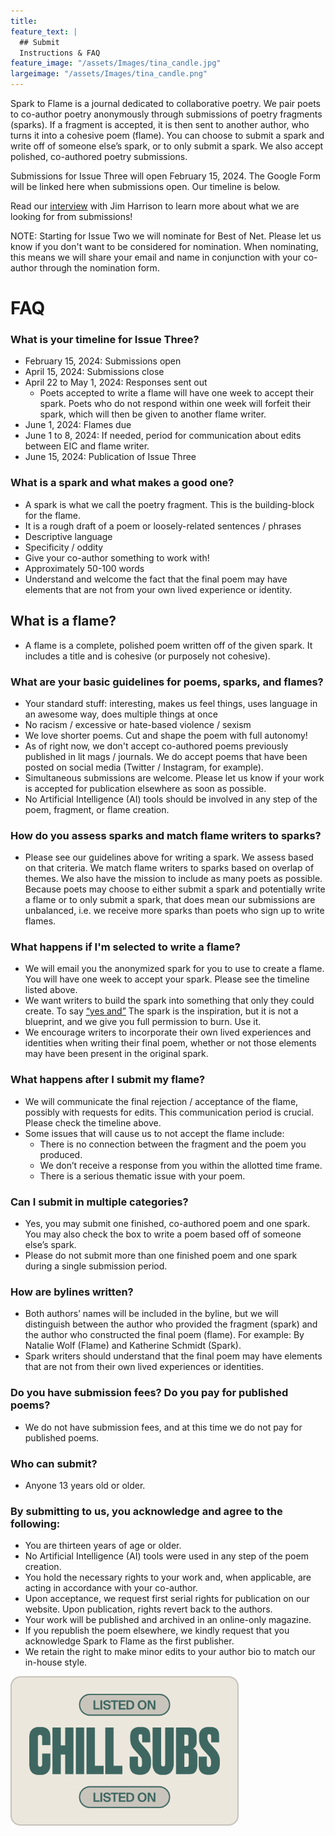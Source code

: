 ```yaml
---
title: 
feature_text: |
  ## Submit
  Instructions & FAQ
feature_image: "/assets/Images/tina_candle.jpg"
largeimage: "/assets/Images/tina_candle.png"
---
```

Spark to Flame is a journal dedicated to collaborative poetry. We pair poets to co-author poetry anonymously through submissions of poetry fragments (sparks). If a fragment is accepted, it is then sent to another author, who turns it into a cohesive poem (flame). You can choose to submit a spark and write off of someone else’s spark, or to only submit a spark. We also accept polished, co-authored poetry submissions.

Submissions for Issue Three will open February 15, 2024. The Google Form will be linked here when submissions open. Our timeline is below.

Read our [interview](https://sixquestionsfor.blogspot.com/2023/10/Spark-To-Flame.html) with Jim Harrison to learn more about what we are looking for from submissions!

NOTE: Starting for Issue Two we will nominate for Best of Net. Please let us know if you don't want to be considered for nomination. When nominating, this means we will share your email and name in conjunction with your co-author through the nomination form.

# FAQ

### What is your timeline for Issue Three?
* February 15, 2024: Submissions open
* April 15, 2024: Submissions close
* April 22 to May 1, 2024: Responses sent out
  * Poets accepted to write a flame will have one week to accept their spark. Poets who do not respond within one week will forfeit their spark, which will then be given to another flame writer.
* June 1, 2024: Flames due
* June 1 to 8, 2024: If needed, period for communication about edits between EIC and flame writer.
* June 15, 2024: Publication of Issue Three

### What is a spark and what makes a good one?
* A spark is what we call the poetry fragment. This is the building-block for the flame.
* It is a rough draft of a poem or loosely-related sentences / phrases
* Descriptive language
* Specificity / oddity
* Give your co-author something to work with!
* Approximately 50-100 words
* Understand and welcome the fact that the final poem may have elements that are not from your own lived experience or identity.

## What is a flame?
* A flame is a complete, polished poem written off of the given spark. It includes a title and is cohesive (or purposely not cohesive). 

### What are your basic guidelines for poems, sparks, and flames?
* Your standard stuff: interesting, makes us feel things, uses language in an awesome way, does multiple things at once
* No racism / excessive or hate-based violence / sexism
* We love shorter poems. Cut and shape the poem with full autonomy!
* As of right now, we don't accept co-authored poems previously published in lit mags / journals. We do accept poems that have been posted on social media (Twitter / Instagram, for example).
* Simultaneous submissions are welcome. Please let us know if your work is accepted for publication elsewhere as soon as possible.
* No Artificial Intelligence (AI) tools should be involved in any step of the poem, fragment, or flame creation.

### How do you assess sparks and match flame writers to sparks?
* Please see our guidelines above for writing a spark. We assess based on that criteria. We match flame writers to sparks based on overlap of themes. We also have the mission to include as many poets as possible. Because poets may choose to either submit a spark and potentially write a flame or to only submit a spark, that does mean our submissions are unbalanced, i.e. we receive more sparks than poets who sign up to write flames. 

### What happens if I'm selected to write a flame?
* We will email you the anonymized spark for you to use to create a flame. You will have one week to accept your spark. Please see the timeline listed above.
* We want writers to build the spark into something that only they could create. To say [“yes and”](https://en.wikipedia.org/wiki/Yes,_and...) The spark is the inspiration, but it is not a blueprint, and we give you full permission to burn. Use it.
* We encourage writers to incorporate their own lived experiences and identities when writing their final poem, whether or not those elements may have been present in the original spark.

### What happens after I submit my flame?
* We will communicate the final rejection / acceptance of the flame, possibly with requests for edits. This communication period is crucial. Please check the timeline above.
* Some issues that will cause us to not accept the flame include:
  * There is no connection between the fragment and the poem you produced.
  * We don’t receive a response from you within the allotted time frame.
  * There is a serious thematic issue with your poem.

### Can I submit in multiple categories?
* Yes, you may submit one finished, co-authored poem and one spark. You may also check the box to write a poem based off of someone else’s spark.
* Please do not submit more than one finished poem and one spark during a single submission period.

### How are bylines written?
* Both authors’ names will be included in the byline, but we will distinguish between the author who provided the fragment (spark) and the author who constructed the final poem (flame). For example: By Natalie Wolf (Flame) and Katherine Schmidt (Spark).
* Spark writers should understand that the final poem may have elements that are not from their own lived experiences or identities.

### Do you have submission fees? Do you pay for published poems?
* We do not have submission fees, and at this time we do not pay for published poems.

### Who can submit?
* Anyone 13 years old or older.

### By submitting to us, you acknowledge and agree to the following:
* You are thirteen years of age or older.
* No Artificial Intelligence (AI) tools were used in any step of the poem creation.
* You hold the necessary rights to your work and, when applicable, are acting in accordance with your co-author.
* Upon acceptance, we request first serial rights for publication on our website. Upon publication, rights revert back to the authors.
* Your work will be published and archived in an online-only magazine.
* If you republish the poem elsewhere, we kindly request that you acknowledge Spark to Flame as the first publisher.
* We retain the right to make minor edits to your author bio to match our in-house style.

<img src="/assets/Images/chill-subs-sticker-clean-1.png" alt="Chill subs listing sticker" style="height: 239px; width:365px;"/>


<!--- Feb 11 2024 removed excerpt: "Submit to Spark to Flame" from title--->